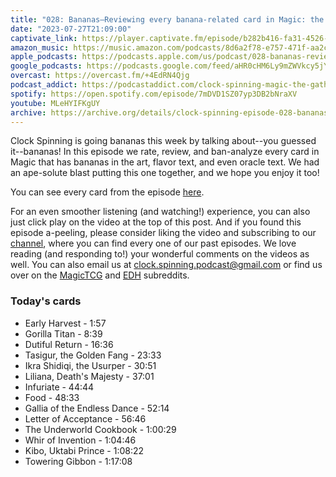 ```yaml
---
title: "028: Bananas—Reviewing every banana-related card in Magic: the Gathering"
date: "2023-07-27T21:09:00"
captivate_link: https://player.captivate.fm/episode/b282b416-fa31-4526-a34b-f9522b1a285c
amazon_music: https://music.amazon.com/podcasts/8d6a2f78-e757-471f-aa2c-47afe84c72db/episodes/572a1c76-ae53-4c4a-a00e-8d3845cb975e/clock-spinning%E2%80%94magic-the-gathering-history-028-bananas-reviewed
apple_podcasts: https://podcasts.apple.com/us/podcast/028-bananas-reviewed/id1611106302?i=1000622604417
google_podcasts: https://podcasts.google.com/feed/aHR0cHM6Ly9mZWVkcy5jYXB0aXZhdGUuZm0vY2xvY2stc3Bpbm5pbmcv/episode/MGExYjJkMjctMzQwNS00MGExLWI0ZDgtZmU0YzU4OWZkYmNm?sa=X&ved=0CAUQkfYCahcKEwio2e3x0bCAAxUAAAAAHQAAAAAQAQ
overcast: https://overcast.fm/+4EdRN4Qjg
podcast_addict: https://podcastaddict.com/clock-spinning-magic-the-gathering-history/episode/161318174
spotify: https://open.spotify.com/episode/7mDVD1SZ07yp3DB2bNraXV
youtube: MLeHYIFKgUY
archive: https://archive.org/details/clock-spinning-episode-028-bananas
---
```


Clock Spinning is going bananas this week by talking about--you guessed it--bananas! In this episode we rate, review, and ban-analyze every card in Magic that has bananas in the art, flavor text, and even oracle text. We had an ape-solute blast putting this one together, and we hope you enjoy it too!

You can see every card from the episode [here](https://scryfall.com/search?q=ft%3Abanana+or+art%3Abanana+prefer%3Aoldest+-is%3Afunny+-is%3Adigital+-is%3Atoken&unique=cards&as=grid&order=released&dir=asc).

For an even smoother listening (and watching!) experience, you can also just click play on the video at the top of this post. And if you found this episode a-peeling, please consider liking the video and subscribing to our [channel](https://www.youtube.com/@clockspinning), where you can find every one of our past episodes. We love reading (and responding to!) your wonderful comments on the videos as well. You can also email us at clock.spinning.podcast@gmail.com or find us over on the [MagicTCG](https://www.reddit.com/r/magicTCG/) and [EDH](https://www.reddit.com/r/EDH/) subreddits.

### Today's cards

* Early Harvest - 1:57
* Gorilla Titan - 8:39
* Dutiful Return - 16:36
* Tasigur, the Golden Fang - 23:33
* Ikra Shidiqi, the Usurper - 30:51
* Liliana, Death's Majesty - 37:01
* Infuriate - 44:44
* Food - 48:33
* Gallia of the Endless Dance - 52:14
* Letter of Acceptance - 56:46
* The Underworld Cookbook - 1:00:29
* Whir of Invention - 1:04:46
* Kibo, Uktabi Prince - 1:08:22
* Towering Gibbon - 1:17:08